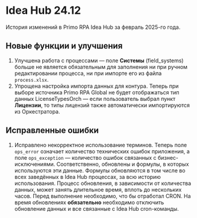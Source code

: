 # Idea Hub 24.12

История изменений в Primo RPA Idea Hub за февраль 2025-го года.


## Новые функции и улучшения

1. Улучшена работа с процессами — поле **Системы** (field_systems) больше не является обязательным для заполнения ни при ручном редактировании процесса, ни при импорте его из файла `process.xlsx`.
1. Упрощена настройка импорта данных для контура. Теперь при выборе источника Primo RPA Global не будет отображаться тип данных LicenseTypesOrch — если пользователь выбрал пункт **Лицензии**, то типы лицензий также автоматически импортируются из Оркестратора.


## Исправленные ошибки

1. Исправлено некорректное использование терминов. Теперь поле `ops_error` означает количество технических ошибок приложения, а поле `ops_exception` — количество ошибок связанных с бизнес-исключениями. Соответственно, обновлены и формулы, в которых используются эти данные. Формулы обновляются в том числе во всех заведённых в Idea Hub процессах, за всю историю использования. Процесс обновления, в зависимости от количества данных, может занять длительное время, вплоть до нескольких часов. Перед выполнение необходимо, что бы отработал CRON. На время обновлениях **обязательно** необходимо отключить обновление данных и все связанные с Idea Hub cron-команды. 
